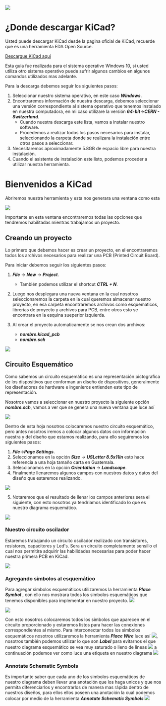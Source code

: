 ![](/img/back.png)

# ¿Donde descargar KiCad?

Usted puede descargar KiCad desde la pagina oficial de KiCad, recuerde que es una herramienta EDA Open Source.

[Descargue KiCad aquí][KiCad_Link]

[KiCad_Link]: https://kicad.org/download/

Esta guia fue realizada para el sistema operativo Windows 10, si usted utiliza otro sistema operativo puede sufrir algunos cambios en algunos comandos utilizados mas adelante.

Para la descarga debemos seguir los siguientes pasos:

1. Seleccionar nuestro sistema operativo, en este caso ***Windows***.
2. Encontraremos información de nuestra descarga, debemos seleccionar una versión correspondiente al sistema operativo que tenemos instalado en nuestra computadora, en mi caso utilizare la versión ***64-bit***->***CERN - Switzerland***.
	- Cuando nuestra descarga este lista, vamos a instalar nuestro software.
	- Procedemos a realizar todos los pasos necesarios para instalar, seleccionando la carpeta donde se realizara la instalación entre otros pasos a seleccionar.
3. Necesitaremos aproximadamente 5.8GB de espacio libre para nuestra instalación.
4. Cuando el asistente de instalación este listo, podemos proceder a utilizar nuestra herramienta.

# Bienvenidos a KiCad

Abriremos nuestra herramienta y esta nos generara una ventana como esta

![](/img/kicadInicio.PNG)

Importante en esta ventana encontraremos todas las opciones que tendremos habilitadas mientras trabajamos un proyecto.

## Creando un proyecto

Lo primero que debemos hacer es crear un proyecto, en el encontraremos todos los archivos necesarios para realizar una PCB (Printed Circuit Board).

Para iniciar debemos seguir los siguientes pasos: 

1. ***File*** -> ***New*** -> ***Project***.
	-	También podemos utilizar el shortcut ***CTRL + N***.

2.  Luego nos desplegara una nueva ventana en la cual nosotros seleccionaremos la carpeta en la cual queremos almacenar nuestro proyecto, en esa carpeta encontraremos archivos como esquematicos, librerias de proyecto y archivos para PCB, entre otros esto se encontrara en la esquina sueperior izquierda.

3.	Al crear el proyecto automaticamente se nos crean dos archivos:
	-	***nombre.kicad_pcb***
	-	***nombre.sch***<br/>


![](/img/img1.PNG)

## Circuito Esquemático

Como sabemos un circuito esquemático es una representación pictografica de los dispositivos que conforman un diseño de dispositivos, generalmente los diseñadores de hardware e ingenieros entienden este tipo de representación. 

Nosotros vamos a seleccionar en nuestro proyecto la siguiente opción ***nombre.sch***, vamos a ver que se genera una nueva ventana que luce así

![](/img/img2.PNG)

Dentro de esta hoja nosotros colocaremos nuestro circuito esquemático, pero antes nosotros iremos a colocar algunos datos con información nuestra y del diseño que estamos realizando, para ello seguiremos los siguientes pasos:

1.	***File***->***Page Settings***.
2.	Seleccionamos en la opción ***Size*** -> ***USLetter 8.5x11in*** esto hace referencia a una hoja tamaño carta en Guatemala.
3.	Seleccionamos en la opción ***Orientation*** -> ***Landscape***.
4.	Finalmente llenaremos algunos campos con nuestros datos y datos del diseño que estaremos realizando.

![](/img/img3.PNG)

5. Notaremos que el resultado de llenar los campos anteriores sera el siguiente, con esto nosotros ya tendriamos identificado lo que es nuestro diagrama esquemático.<br/>

![](/img/img4.PNG)

### Nuestro circuito oscilador

Estaremos trabajando un circuito oscilador realizado con transistores, resistores, capacitores y Led's. Sera un circuito completamente sensillo el cual nos permitira adquirir las habilidades necesarias para poder hacer nuestra primera PCB en KiCad.

![](/img/esquematico.PNG)

### Agregando simbolos al esquemático 

Para agregar simbolos esquemáticos utilizaremos la herramienta ***Place Symbol*** , con ello nos mostrara todos los simbolos esquemáticos que tenemos disponibles para implementar en nuestro proyecto.
![](/img/cSymbol1.PNG)

![](/img/cSymbol.PNG)

Con esto nosotros colocaremos todos los simbolos que aparecen en el circuito proporcionado y estaremos listos para hacer las conexiones correspondientes al mismo. Para interconectar todos los simbolos esquemáticos nosotros utilizaremos la herramienta ***Place Wire*** luce así ![](/img/wire.PNG), nosotros también podemos utilizar lo que son ***Label*** para evitarnos el que nuestro diagrama esquemático se vea muy saturado o lleno de lineas ![](/img/label.PNG) a continuación podemos ver como luce una etiqueta en nuestro diagrama ![](/img/lEjemplo.PNG)

### Annotate Schematic Symbols

Es importante saber que cada uno de los simbolos esquemáticos de nuestro diagrama deben llevar una anotación que los haga unicos y que nos permita diferenciarlos y encontrarlos de manera mas rápida dentro de nuestros diseños, para ellos ellos poseen una anotación la cual podemos colocar por medio de la herramienta ***Annotate Schematic Symbols*** ![](/img/ascsy.PNG)